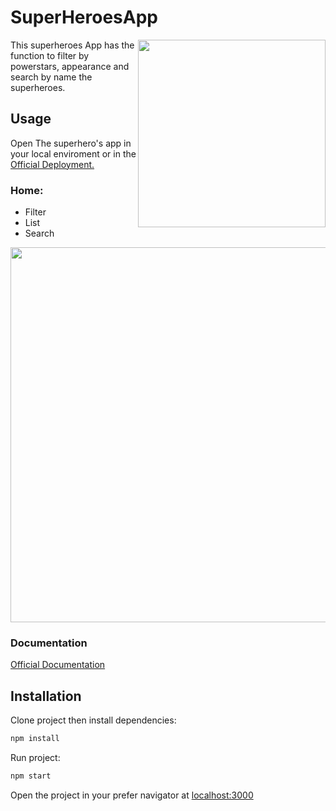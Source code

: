 # SuperHeroesApp
<img src="https://i.pinimg.com/originals/7f/3e/9d/7f3e9db988ba74dd2d84d21c11dceacc.png" width="300" align='right'>
This superheroes App has the function to filter by powerstars, appearance and search by name the superheroes.

## Usage
Open The superhero's app in your local enviroment or in the [Official Deployment.](https://superheroesapp-p.netlify.app/)

### Home: 
 - Filter
 - List
 - Search
<img src="https://user-images.githubusercontent.com/94970159/188544200-b9dfb616-73c3-46c8-951b-ee29bf33daca.png" width="600" align='center'>

### Documentation
[Official Documentation](https://www.canva.com/design/DAFLFWiyNeU/8DIEt9wsp1FPFDyWDElGUg/view?utm_content=DAFLFWiyNeU&utm_campaign=designshare&utm_medium=link2&utm_source=sharebutton#2)

## Installation

Clone project then install dependencies:

```bash
npm install
```
Run project: 
```bash
npm start
```
Open the project in your prefer navigator at [localhost:3000](http://localhost:3000)
